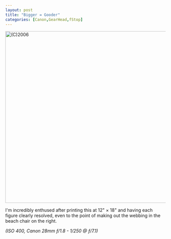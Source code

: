 ```yaml
---
layout: post
title: "Bigger = Gooder"
categories: [Canon,GearHead,fStop]
---
```

<img title="(C)2006" src="http://www.botzilla.com/blog/pix2006/IMG_6393.jpg" width="807" height="538" border="0" />

I'm incredibly enthused after printing this at 12" &#215; 18" and having each figure clearly resolved, even to the point of making out the webbing in the beach chair on the right.

<i>(ISO 400, Canon 28mm &#402;/1.8 - 1/250 @ &#402;/7.1)</i>


